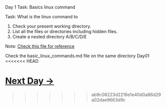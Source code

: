 Day 1 Task: Basics linux command

Task: What is the linux command to

1. Check your present working directory.
2. List all the files or directories including hidden files.
3. Create a nested directory A/B/C/D/E

Note: [Check this file for reference](Basic_Linux_Commands.md)

Check the basic_linux_commands.md file on the same directory Day01
<<<<<<< HEAD

[Next Day →](../Day02/README.md)
=======
>>>>>>> ab9c08223d2216e1e40d0a86d29a02dae9663d9c
